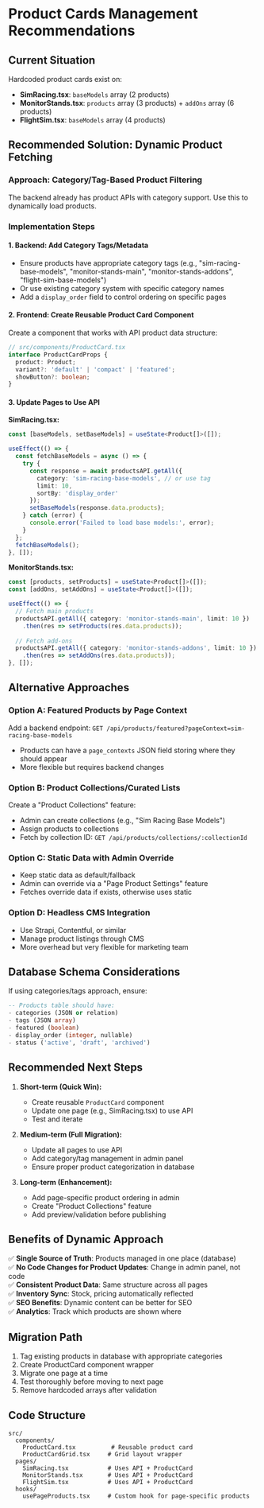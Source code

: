 # Product Cards Management Recommendations

## Current Situation

Hardcoded product cards exist on:
- **SimRacing.tsx**: `baseModels` array (2 products)
- **MonitorStands.tsx**: `products` array (3 products) + `addOns` array (6 products)  
- **FlightSim.tsx**: `baseModels` array (4 products)

## Recommended Solution: Dynamic Product Fetching

### Approach: Category/Tag-Based Product Filtering

The backend already has product APIs with category support. Use this to dynamically load products.

### Implementation Steps

#### 1. Backend: Add Category Tags/Metadata
- Ensure products have appropriate category tags (e.g., "sim-racing-base-models", "monitor-stands-main", "monitor-stands-addons", "flight-sim-base-models")
- Or use existing category system with specific category names
- Add a `display_order` field to control ordering on specific pages

#### 2. Frontend: Create Reusable Product Card Component
Create a component that works with API product data structure:
```typescript
// src/components/ProductCard.tsx
interface ProductCardProps {
  product: Product;
  variant?: 'default' | 'compact' | 'featured';
  showButton?: boolean;
}
```

#### 3. Update Pages to Use API

**SimRacing.tsx:**
```typescript
const [baseModels, setBaseModels] = useState<Product[]>([]);

useEffect(() => {
  const fetchBaseModels = async () => {
    try {
      const response = await productsAPI.getAll({
        category: 'sim-racing-base-models', // or use tag
        limit: 10,
        sortBy: 'display_order'
      });
      setBaseModels(response.data.products);
    } catch (error) {
      console.error('Failed to load base models:', error);
    }
  };
  fetchBaseModels();
}, []);
```

**MonitorStands.tsx:**
```typescript
const [products, setProducts] = useState<Product[]>([]);
const [addOns, setAddOns] = useState<Product[]>([]);

useEffect(() => {
  // Fetch main products
  productsAPI.getAll({ category: 'monitor-stands-main', limit: 10 })
    .then(res => setProducts(res.data.products));
  
  // Fetch add-ons
  productsAPI.getAll({ category: 'monitor-stands-addons', limit: 10 })
    .then(res => setAddOns(res.data.products));
}, []);
```

## Alternative Approaches

### Option A: Featured Products by Page Context
Add a backend endpoint: `GET /api/products/featured?pageContext=sim-racing-base-models`
- Products can have a `page_contexts` JSON field storing where they should appear
- More flexible but requires backend changes

### Option B: Product Collections/Curated Lists
Create a "Product Collections" feature:
- Admin can create collections (e.g., "Sim Racing Base Models")
- Assign products to collections
- Fetch by collection ID: `GET /api/products/collections/:collectionId`

### Option C: Static Data with Admin Override
- Keep static data as default/fallback
- Admin can override via a "Page Product Settings" feature
- Fetches override data if exists, otherwise uses static

### Option D: Headless CMS Integration
- Use Strapi, Contentful, or similar
- Manage product listings through CMS
- More overhead but very flexible for marketing team

## Database Schema Considerations

If using categories/tags approach, ensure:
```sql
-- Products table should have:
- categories (JSON or relation)
- tags (JSON array)
- featured (boolean)
- display_order (integer, nullable)
- status ('active', 'draft', 'archived')
```

## Recommended Next Steps

1. **Short-term (Quick Win):**
   - Create reusable `ProductCard` component
   - Update one page (e.g., SimRacing.tsx) to use API
   - Test and iterate

2. **Medium-term (Full Migration):**
   - Update all pages to use API
   - Add category/tag management in admin panel
   - Ensure proper product categorization in database

3. **Long-term (Enhancement):**
   - Add page-specific product ordering in admin
   - Create "Product Collections" feature
   - Add preview/validation before publishing

## Benefits of Dynamic Approach

✅ **Single Source of Truth**: Products managed in one place (database)  
✅ **No Code Changes for Product Updates**: Change in admin panel, not code  
✅ **Consistent Product Data**: Same structure across all pages  
✅ **Inventory Sync**: Stock, pricing automatically reflected  
✅ **SEO Benefits**: Dynamic content can be better for SEO  
✅ **Analytics**: Track which products are shown where  

## Migration Path

1. Tag existing products in database with appropriate categories
2. Create ProductCard component wrapper
3. Migrate one page at a time
4. Test thoroughly before moving to next page
5. Remove hardcoded arrays after validation

## Code Structure

```
src/
  components/
    ProductCard.tsx          # Reusable product card
    ProductCardGrid.tsx     # Grid layout wrapper
  pages/
    SimRacing.tsx           # Uses API + ProductCard
    MonitorStands.tsx       # Uses API + ProductCard
    FlightSim.tsx           # Uses API + ProductCard
  hooks/
    usePageProducts.tsx     # Custom hook for page-specific products
```

